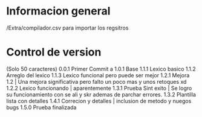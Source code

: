 # Informacion general
/Extra/compilador.csv para importar los regsitros
# Control de version
(Solo 50 caracteres)
0.0.1 Primer Commit
a
1.0.1 Base
1.1.1 Lexico basico
1.1.2 Arreglo del lexico
1.1.3 Lexico funcional pero puede ser mejor
1.2.1 Mejora 1.2 | Una mejora significativa pero falto un poco mas y unos retoques xd
1.2.2 Lexico funcionando | aparentemente 
1.3.1 Prueba Sint exito | Se logro su funcionamiento con se ali y skr ademas de parchar errores.
1.3.2 Plantilla lista con detalles
1.4.1 Correcion y detalles | inclusion de metodo y nuegos bugs
1.5.0 Prueba finalizada